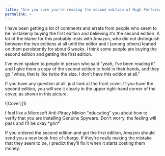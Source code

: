 ```yaml
---
title: "Are you sure you're reading the second edition of High Performance MySQL?"
permalink: >
---
```

I have been getting a lot of comments and errata from people who seem to be mistakenly buying the first edition and believing it's the second edition. A lot of the blame for this probably rests with Amazon, who did not distinguish between the two editions at all until the editor and I (among others) leaned on them persistently for about 6 weeks. I think some people are buying the second edition and getting the first edition.

I've even spoken to people in person who said "yeah, I've been reading it" and I give them a copy of the second edition to hold in their hands, and they go "whoa, that is like twice the size. I don't have this edition at all."

If you have any question at all, just look at the front cover. If you have the second edition, you will see it clearly in the upper right-hand corner of the cover, as shown in this picture:

![Cover][1]

I feel like a Microsoft Anti-Piracy Minion "educating" you about how to verify that you are installing Genuine Spyware. Don't worry, the feeling will pass and I'll be okay \*grin\*

If you ordered the second edition and got the first edition, Amazon should send you a new book free of charge. If they're really making the mistake that they seem to be, I predict they'll fix it when it starts costing them money.

